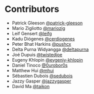 # Contributors

- Patrick Gleeson [@patrick-gleeson](https://github.com/patrick-gleeson)
- Mario Zigliotto [@mariozig](https://github.com/mariozig)
- Leif Gensert [@leifg](https://github.com/leifg)
- Kadu Diógenes [@cerdiogenes](https://github.com/cerdiogenes)
- Peter Bhat Harkins [@pushcx](https://github.com/pushcx)
- Delta Purna Widyangga [@deltapurna](https://github.com/deltapurna)
- Joé Dupuis [@twistedjoe](https://github.com/twistedjoe)
- Eugeny Khlopin [@evgeniy-khlopin](https://github.com/evgeniy-khlopin)
- Daniel Tinoco [@0urobor0s](https://github.com/0urobor0s)
- Matthew Hui [@mhui](https://github.com/mhui)
- Sébastien Dubois [@sedubois](https://github.com/sedubois)
- Jazzy Gasper [@jazzygasper](https://github.com/jazzygasper)
- David Ma [@taikon](https://github.com/taikon)
